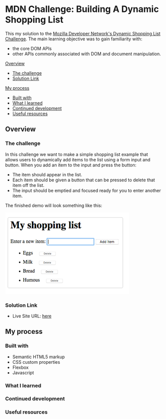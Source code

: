 # MDN Challenge: Building A Dynamic Shopping List

This my solution to the [Mozilla Developer Network's Dynamic Shopping List Challenge](https://developer.mozilla.org/en-US/docs/Learn/JavaScript/Client-side_web_APIs/Manipulating_documents#active_learning_a_dynamic_shopping_list). The main learning objective was to gain familiarity with:

  - the core DOM APIs 
  - other APIs commonly associated with DOM and document manipulation.  


[Overview](#overview)
- [The challenge](#the-challenge)
- [Solution Link](#solution-link)

[My process](#my-process)
- [Built with](#built-with)
- [What I learned](#what-i-learned)
- [Continued development](#continued-development)
- [Useful resources](#useful-resources)

## Overview

### The challenge

In this challenge we want to make a simple shopping list example that allows users to dynamically add items to the list using a form input and button. When you add an item to the input and press the button:

-    The item should appear in the list.
-    Each item should be given a button that can be pressed to delete that item off the list.
-    The input should be emptied and focused ready for you to enter another item.

The finished demo will look something like this:

![](./example-screenshot.png)

### Solution Link

- Live Site URL: [here](https://bytesandroses.github.io/shopping-list/)

## My process

### Built with

- Semantic HTML5 markup
- CSS custom properties
- Flexbox
- Javascript

### What I learned

### Continued development

### Useful resources